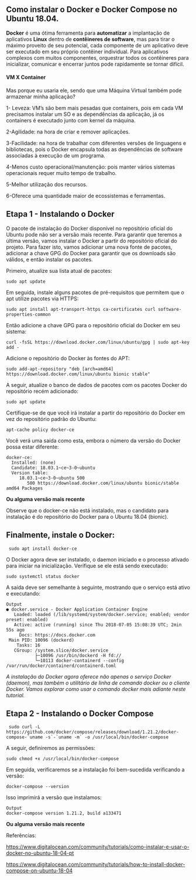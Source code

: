 ## Como instalar o Docker e Docker Compose no Ubuntu 18.04.

**Docker** é uma ótima ferramenta para **automatizar** a implantação de aplicativos **Linux** dentro de **contêineres de software**, mas para tirar o máximo proveito de seu potencial, cada componente de um aplicativo deve ser executado em seu próprio contêiner individual. Para aplicativos complexos com muitos componentes, orquestrar todos os contêineres para inicializar, comunicar e encerrar juntos pode rapidamente se tornar difícil.

#### VM X Container

Mas porque eu usaria ele, sendo que uma Máquina Virtual também pode armazenar minha aplicação?

1- Leveza: VM’s são bem mais pesadas que containers, pois em cada VM precisamos instalar um SO e as dependências da aplicação,
já os containers é executado junto com kernel da máquina.

2-Agilidade: na hora de criar e remover aplicações.

3-Facilidade: na hora de trabalhar com diferentes versões de linguagens e bibliotecas, pois o Docker encapsula todas as dependências de software associadas à execução de um programa.

4-Menos custo operacional/manutenção: pois manter vários sistemas operacionais requer muito tempo de trabalho.

5-Melhor utilização dos recursos.

6-Oferece uma quantidade maior de ecossistemas e ferramentas.


## Etapa 1 - Instalando o Docker

O pacote de instalação do Docker disponível no repositório oficial do Ubuntu pode não ser a versão mais recente. Para garantir que teremos a última versão, vamos instalar o Docker a partir do repositório oficial do projeto. Para fazer isto, vamos adicionar uma nova fonte de pacotes, adicionar a chave GPG do Docker para garantir que os downloads são válidos, e então instalar os pacotes.

Primeiro, atualize sua lista atual de pacotes:

```console
sudo apt update

```

Em seguida, instale alguns pacotes de pré-requisitos que permitem que o apt utilize pacotes via HTTPS:

```console
sudo apt install apt-transport-https ca-certificates curl software-properties-common

```

Então adicione a chave GPG para o repositório oficial do Docker em seu sistema:

```console
curl -fsSL https://download.docker.com/linux/ubuntu/gpg | sudo apt-key add -

```

Adicione o repositório do Docker às fontes do APT:

```console
sudo add-apt-repository "deb [arch=amd64] https://download.docker.com/linux/ubuntu bionic stable"

```

A seguir, atualize o banco de dados de pacotes com os pacotes Docker do repositório recém adicionado:

```console
sudo apt update

```

Certifique-se de que você irá instalar a partir do repositório do Docker em vez do repositório padrão do Ubuntu:

```console
apt-cache policy docker-ce

```

Você verá uma saída como esta, embora o número da versão do Docker possa estar diferente:

```console
docker-ce:
  Installed: (none)
  Candidate: 18.03.1~ce~3-0~ubuntu
  Version table:
     18.03.1~ce~3-0~ubuntu 500
        500 https://download.docker.com/linux/ubuntu bionic/stable amd64 Packages

```

**Ou alguma versão mais recente**

Observe que o docker-ce não está instalado, mas o candidato para instalação é do repositório do Docker para o Ubuntu 18.04 (bionic).

## Finalmente, instale o Docker:

```console
 sudo apt install docker-ce

```

O Docker agora deve ser instalado, o daemon iniciado e o processo ativado para iniciar na inicialização. Verifique se ele está sendo executado:

```console
sudo systemctl status docker

```

A saída deve ser semelhante à seguinte, mostrando que o serviço está ativo e executando:

```console
Output
● docker.service - Docker Application Container Engine
   Loaded: loaded (/lib/systemd/system/docker.service; enabled; vendor preset: enabled)
   Active: active (running) since Thu 2018-07-05 15:08:39 UTC; 2min 55s ago
     Docs: https://docs.docker.com
 Main PID: 10096 (dockerd)
    Tasks: 16
   CGroup: /system.slice/docker.service
           ├─10096 /usr/bin/dockerd -H fd://
           └─10113 docker-containerd --config /var/run/docker/containerd/containerd.toml

```

*A instalação do Docker agora oferece não apenas o serviço Docker (daemon), mas também o utilitário de linha de comando docker ou o cliente Docker. Vamos explorar como usar o comando docker mais adiante neste tutorial.*




## Etapa 2 - Instalando o Docker Compose

```console
 sudo curl -L https://github.com/docker/compose/releases/download/1.21.2/docker-compose-`uname -s`-`uname -m` -o /usr/local/bin/docker-compose

```

A seguir, definiremos as permissões:

```console
sudo chmod +x /usr/local/bin/docker-compose

```

Em seguida, verificaremos se a instalação foi bem-sucedida verificando a versão:

```console
docker-compose --version

```

Isso imprimirá a versão que instalamos:

```console
Output
docker-compose version 1.21.2, build a133471

```

**Ou alguma versão mais recente**

Referências:

https://www.digitalocean.com/community/tutorials/como-instalar-e-usar-o-docker-no-ubuntu-18-04-pt

https://www.digitalocean.com/community/tutorials/how-to-install-docker-compose-on-ubuntu-18-04
